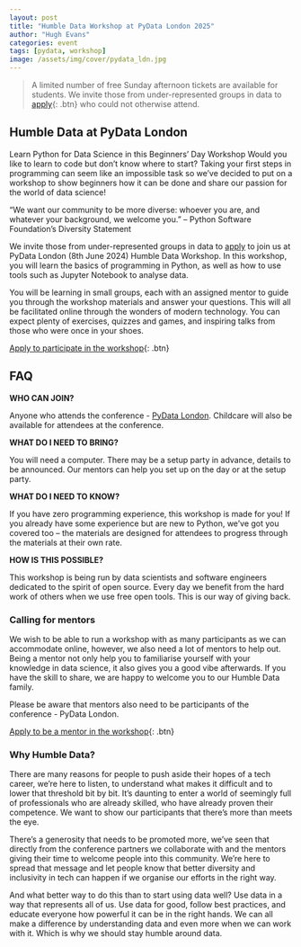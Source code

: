 ```yaml
---
layout: post
title: "Humble Data Workshop at PyData London 2025"
author: "Hugh Evans"
categories: event
tags: [pydata, workshop]
image: /assets/img/cover/pydata_ldn.jpg
---
```


> A limited number of free Sunday afternoon tickets are available for students. We invite those from under-represented groups in data to [apply](https://forms.gle/2cvNyRK8c8pNnpnz5){: .btn} who could not otherwise attend.

## Humble Data at PyData London



Learn Python for Data Science in this Beginners’ Day Workshop
Would you like to learn to code but don’t know where to start? Taking your first steps in programming can seem like an impossible task so we’ve decided to put on a workshop to show beginners how it can be done and share our passion for the world of data science!

“We want our community to be more diverse: whoever you are, and whatever your background, we welcome you.” – Python Software Foundation’s Diversity Statement

We invite those from under-represented groups in data to [apply](https://forms.gle/2cvNyRK8c8pNnpnz5) to join us at PyData London (8th June 2024) Humble Data Workshop. In this workshop, you will learn the basics of programming in Python, as well as how to use tools such as Jupyter Notebook to analyse data.

You will be learning in small groups, each with an assigned mentor to guide you through the workshop materials and answer your questions. This will all be facilitated online through the wonders of modern technology. You can expect plenty of exercises, quizzes and games, and inspiring talks from those who were once in your shoes.

[Apply to participate in the workshop](https://forms.gle/2cvNyRK8c8pNnpnz5){: .btn}

## FAQ

**WHO CAN JOIN?**

Anyone who attends the conference - [PyData London](https://pydata.org/london2025). Childcare will also be available for attendees at the conference.

**WHAT DO I NEED TO BRING?**

You will need a computer. There may be a setup party in advance, details to be announced. Our mentors can help you set up on the day or at the setup party.

**WHAT DO I NEED TO KNOW?**

If you have zero programming experience, this workshop is made for you! If you already have some experience but are new to Python, we’ve got you covered too – the materials are designed for attendees to progress through the materials at their own rate.

**HOW IS THIS POSSIBLE?**

This workshop is being run by data scientists and software engineers dedicated to the spirit of open source. Every day we benefit from the hard work of others when we use free open tools. This is our way of giving back.


### Calling for mentors

We wish to be able to run a workshop with as many participants as we can accommodate online, however, we also need a lot of mentors to help out. Being a mentor not only help you to familiarise yourself with your knowledge in data science, it also gives you a good vibe afterwards. If you have the skill to share, we are happy to welcome you to our Humble Data family.

Please be aware that mentors also need to be participants of the conference - PyData London.

[Apply to be a mentor in the workshop](https://forms.gle/2cvNyRK8c8pNnpnz5){: .btn}



### Why Humble Data?

There are many reasons for people to push aside their hopes of a tech career, we’re here to listen, to understand what makes it difficult and to lower that threshold bit by bit. It’s daunting to enter a world of seemingly full of professionals who are already skilled, who have already proven their competence. We want to show our participants that there’s more than meets the eye.

There’s a generosity that needs to be promoted more, we’ve seen that directly from the conference partners we collaborate with and the mentors giving their time to welcome people into this community. We’re here to spread that message and let people know that better diversity and inclusivity in tech can happen if we organise our efforts in the right way.

And what better way to do this than to start using data well? Use data in a way that represents all of us. Use data for good, follow best practices, and educate everyone how powerful it can be in the right hands. We can all make a difference by understanding data and even more when we can work with it. Which is why we should stay humble around data.